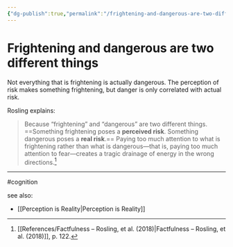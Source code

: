 ```yaml
---
{"dg-publish":true,"permalink":"/frightening-and-dangerous-are-two-different-things/"}
---
```


# Frightening and dangerous are two different things

Not everything that is frightening is actually dangerous. The perception of risk makes something frightening, but danger is only correlated with actual risk.

Rosling explains:

> Because “frightening” and “dangerous” are two different things. ==Something frightening poses a **perceived risk**. Something dangerous poses a **real risk**.== Paying too much attention to what is frightening rather than what is dangerous—that is, paying too much attention to fear—creates a tragic drainage of energy in the wrong directions.[^1]


---
#cognition 

see also:
- [[Perception is Reality\|Perception is Reality]]

[^1]: [[References/Factfulness – Rosling, et al. (2018)\|Factfulness – Rosling, et al. (2018)]], p. 122.

